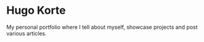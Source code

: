 # Hugo Korte

My personal portfolio where I tell about myself, showcase projects and post various articles.